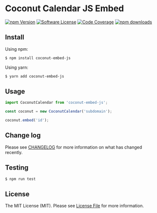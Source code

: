 # Coconut Calendar JS Embed

[![npm Version][ico-version]][link-npm]
[![Software License][ico-license]](LICENSE.md)
[![Code Coverage][ico-coverage]][link-coverage]
[![npm downloads][ico-downloads]][link-downloads]

## Install

Using npm:

```bash
$ npm install coconut-embed-js
```

Using yarn:

```bash
$ yarn add coconut-embed-js
```

## Usage

```js
import CoconutCalendar from 'coconut-embed-js';

const coconut = new CoconutCalendar('subdomain');

coconut.embed('id');
```

## Change log

Please see [CHANGELOG](CHANGELOG.md) for more information on what has changed recently.

## Testing

```bash
$ npm run test
```

## License

The MIT License (MIT). Please see [License File](LICENSE.md) for more information.

[ico-version]: https://img.shields.io/npm/v/coconut-embed-js.svg?style=flat-square
[ico-license]: https://img.shields.io/badge/license-MIT-brightgreen.svg?style=flat-square
[ico-coverage]: https://img.shields.io/coveralls/mzabriskie/coconut-embed-js.svg?style=flat-square
[ico-downloads]: https://img.shields.io/npm/dt/coconut-embed-js.svg?style=flat-square

[link-npm]: https://www.npmjs.org/package/coconut-embed-js
[link-coverage]: https://coveralls.io/r/coconutcalendar/coconut-embed-js
[link-downloads]: http://npm-stat.com/charts.html?package=coconut-embed-js